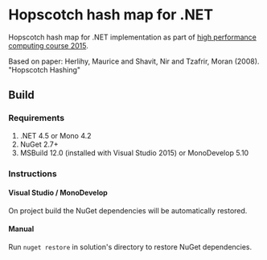 # Hopscotch hash map for .NET
Hopscotch hash map for .NET implementation as part of [high performance computing course 2015](https://github.com/eugenyk/hpcourse).

Based on paper: Herlihy, Maurice and Shavit, Nir and Tzafrir, Moran (2008). "Hopscotch Hashing"

## Build

### Requirements
1. .NET 4.5 or Mono 4.2
2. NuGet 2.7+
3. MSBuild 12.0 (installed with Visual Studio 2015) or MonoDevelop 5.10

### Instructions

#### Visual Studio / MonoDevelop
On project build the NuGet dependencies will be automatically restored.

#### Manual
Run `nuget restore` in solution's directory to restore NuGet dependencies.
